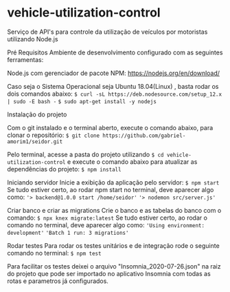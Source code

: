 # vehicle-utilization-control

Serviço de API's para controle da utilização de veículos por motoristas utilizando Node.js

Pré Requisitos
Ambiente de desenvolvimento configurado com as seguintes ferramentas:


Node.js com gerenciador de pacote NPM: https://nodejs.org/en/download/

Caso seja o Sistema Operacional seja Ubuntu 18.04(Linux) , basta rodar os dois comandos abaixo:
```$ curl -sL https://deb.nodesource.com/setup_12.x | sudo -E bash -```
```$ sudo apt-get install -y nodejs```

Instalação do projeto

Com o git instalado e o terminal aberto, execute o comando abaixo, para clonar o repositório: 
```$ git clone https://github.com/gabriel-amorim1/seidor.git```


Pelo terminal, acesse a pasta do projeto utilizando ```$ cd vehicle-utilization-control``` e execute o comando abaixo para atualizar as dependências do projeto: ```$ npm install```


Iniciando servidor
Inicie a exibição da aplicação pelo servidor: ```$ npm start```
Se tudo estiver certo, ao rodar npm start no terminal, deve aparecer algo como:
```'> backend@1.0.0 start /home/seidor'```
```'> nodemon src/server.js'```

Criar banco e criar as migrations
Crie o banco e as tabelas do banco com o comando: ```$ npx knex migrate:latest```
Se tudo estiver certo, ao rodar o comando no terminal, deve aparecer algo como:
```'Using environment: development'```
```'Batch 1 run: 3 migrations'```

Rodar testes
Para rodar os testes unitários e de integração rode o seguinte comando no terminal:
```$ npm test```

Para facilitar os testes deixei o arquivo "Insomnia_2020-07-26.json" na raiz do projeto que pode ser importado no aplicativo Insomnia com todas as rotas e parametros já configurados.
